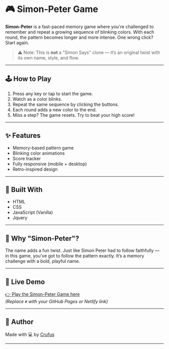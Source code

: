 # 🎮 Simon-Peter Game

**Simon-Peter** is a fast-paced memory game where you're challenged to remember and repeat a growing sequence of blinking colors. With each round, the pattern becomes longer and more intense. One wrong click? Start again.

> ⚠️ Note: This is **not** a "Simon Says" clone — it’s an original twist with its own name, style, and flow.

---

## 🕹️ How to Play

1. Press any key or tap to start the game.
2. Watch as a color blinks.
3. Repeat the same sequence by clicking the buttons.
4. Each round adds a new color to the end.
5. Miss a step? The game resets. Try to beat your high score!

---

## ✨ Features

- Memory-based pattern game  
- Blinking color animations  
- Score tracker  
- Fully responsive (mobile + desktop)  
- Retro-inspired design
  
---

## 🚀 Built With

- HTML  
- CSS  
- JavaScript (Vanilla)
- Jquery

---

## 🎯 Why "Simon-Peter"?

The name adds a fun twist. Just like Simon Peter had to follow faithfully — in this game, you’ve got to follow the pattern exactly. It’s a memory challenge with a bold, playful name.

---

## 🔗 Live Demo

[👉 Play the Simon-Peter Game here](https://simon-peter-game.vercel.app)  
_(Replace `#` with your GitHub Pages or Netlify link)_

---

## 🙌 Author

Made with 💻  by [Crufus](https://github.com/cru-fus)

---


